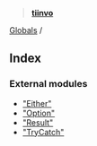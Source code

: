 > **[tiinvo](README.md)**

[Globals](README.md) /

## Index

### External modules

* ["Either"](modules/_either_.md)
* ["Option"](modules/_option_.md)
* ["Result"](modules/_result_.md)
* ["TryCatch"](modules/_trycatch_.md)
